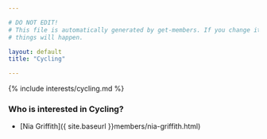 ```yaml
---

# DO NOT EDIT!
# This file is automatically generated by get-members. If you change it, bad
# things will happen.

layout: default
title: "Cycling"

---
```


{% include interests/cycling.md %}

### Who is interested in Cycling?


* [Nia Griffith]({ site.baseurl }}members/nia-griffith.html)
